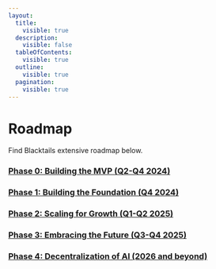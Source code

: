 ```yaml
---
layout:
  title:
    visible: true
  description:
    visible: false
  tableOfContents:
    visible: true
  outline:
    visible: true
  pagination:
    visible: true
---
```


# Roadmap

Find Blacktails extensive roadmap below.

### [Phase 0: Building the MVP (Q2-Q4 2024)](0-building-the-mvp.md) <a href="#id-36ei31r" id="id-36ei31r"></a>



### [Phase 1: Building the Foundation (Q4 2024)](1-building-the-foundation.md) <a href="#id-3jtnz0s" id="id-3jtnz0s"></a>



### [Phase 2: Scaling for Growth (Q1-Q2 2025)](2-scaling-for-growth.md) <a href="#id-4iylrwe" id="id-4iylrwe"></a>

&#x20;

### [Phase 3: Embracing the Future (Q3-Q4 2025)](3-embracing-the-future.md) <a href="#id-2ce457m" id="id-2ce457m"></a>



### [Phase 4: Decentralization of AI (2026 and beyond)](4-decentralization-of-ai.md) <a href="#id-3bj1y38" id="id-3bj1y38"></a>



&#x20;
